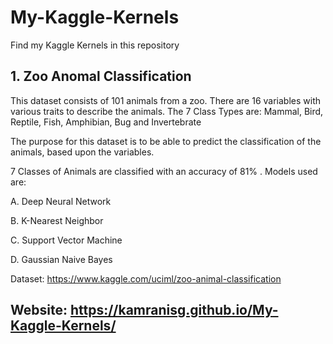 # My-Kaggle-Kernels

Find my Kaggle Kernels in this repository
 
 ## 1. Zoo Anomal Classification 
 
This dataset consists of 101 animals from a zoo. There are 16 variables with various traits to describe the animals. The 7 Class Types are: Mammal, Bird, Reptile, Fish, Amphibian, Bug and Invertebrate

The purpose for this dataset is to be able to predict the classification of the animals, based upon the variables.

7 Classes of Animals are classified with an accuracy of 81% .
 Models used are:
   
   A. Deep Neural Network
   
   B. K-Nearest Neighbor
   
   C. Support Vector Machine
   
   D. Gaussian Naive Bayes 
   
   Dataset: https://www.kaggle.com/uciml/zoo-animal-classification
   
   ## Website: https://kamranisg.github.io/My-Kaggle-Kernels/
